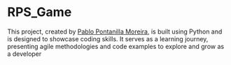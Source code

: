 # RPS_Game

This project, created by [Pablo Pontanilla Moreira](https://github.com/Pontax02), is built using Python and is designed to showcase coding skills. It serves as a learning journey, presenting agile methodologies and code examples to explore and grow as a developer